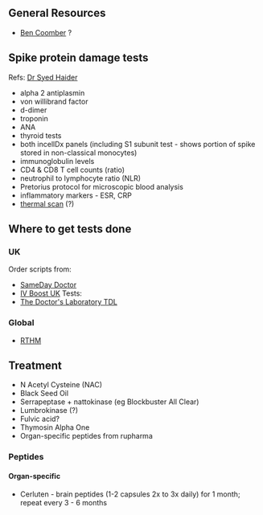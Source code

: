 ## General Resources
 - [Ben Coomber](https://www.bencoomber.com) ?

## Spike protein damage tests

Refs: [Dr Syed Haider](https://twitter.com/DrSyedHaider/status/1614278591017283587)

- alpha 2 antiplasmin
- von willibrand factor
- d-dimer
- troponin
- ANA
- thyroid tests
- both incellDx panels (including S1 subunit test - shows portion of spike stored in non-classical monocytes)
- immunoglobulin levels
- CD4 & CD8 T cell counts (ratio)
- neutrophil to lymphocyte ratio (NLR)
- Pretorius protocol for microscopic blood analysis
- inflammatory markers - ESR, CRP
- [thermal scan](https://twitter.com/klpress/status/1614365051976306688) (?)

## Where to get tests done

### UK
Order scripts from:
 - [SameDay Doctor](https://samedaydoctor.co.uk)
 - [IV Boost UK](https://ivboost.uk)
Tests:
 - [The Doctor's Laboratory TDL](https://www.tdl.co.uk)

### Global
 - [RTHM](https://rthm.com)

## Treatment
 - N Acetyl Cysteine (NAC)
 - Black Seed Oil
 - Serrapeptase + nattokinase (eg Blockbuster All Clear)
 - Lumbrokinase (?)
 - Fulvic acid?
 - Thymosin Alpha One
 - Organ-specific peptides from rupharma

### Peptides

#### Organ-specific
 - Cerluten - brain peptides (1-2 capsules 2x to 3x daily) for 1 month; repeat every 3 - 6 months
